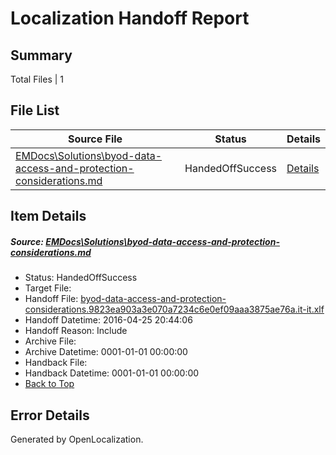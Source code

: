 # <a name='report-top'></a> Localization Handoff Report

## Summary
 Total Files | 1

## File List
 Source File | Status | Details 
 ----------- | ------ | ------- 
 [EMDocs\Solutions\byod-data-access-and-protection-considerations.md](https://github.com/Microsoft/EMDocs-pr/blob/505b8a07fa0b5589e652b8b8a4cbb57c84b03b7e/EMDocs/Solutions/byod-data-access-and-protection-considerations.md) | HandedOffSuccess | [Details](#f2c77cb792d693e8c9035299b8cb5f3e5fd35ad064)

## Item Details
##### <a name='f2c77cb792d693e8c9035299b8cb5f3e5fd35ad064'></a> Source: [EMDocs\Solutions\byod-data-access-and-protection-considerations.md](https://github.com/Microsoft/EMDocs-pr/blob/505b8a07fa0b5589e652b8b8a4cbb57c84b03b7e/EMDocs/Solutions/byod-data-access-and-protection-considerations.md)
* Status: HandedOffSuccess
* Target File: 
* Handoff File: [byod-data-access-and-protection-considerations.9823ea903a3e070a7234c6e0ef09aaa3875ae76a.it-it.xlf](https://github.com/Microsoft/EM.handoff/blob/b4ef4af47015932ed57fbeb7d329bd0764765ee8/ol-handoff/Microsoft/EMDocs-pr.it-it/master/byod-data-access-and-protection-considerations.9823ea903a3e070a7234c6e0ef09aaa3875ae76a.it-it.xlf)
* Handoff Datetime: 2016-04-25 20:44:06
* Handoff Reason: Include
* Archive File: 
* Archive Datetime: 0001-01-01 00:00:00
* Handback File: 
* Handback Datetime: 0001-01-01 00:00:00
* [Back to Top](#report-top)


## Error Details

Generated by OpenLocalization.
